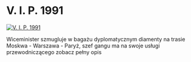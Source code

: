 V. I. P. 1991 
=============
[![V. I. P. 1991 ](http://vidos.pl/images/player.gif)](http://vidos.pl/v-i-p-1991)

 Wiceminister szmugluje w bagażu dyplomatycznym diamenty na trasie Moskwa - Warszawa - Paryż, szef gangu ma na swoje usługi przewodniczącego zobacz pełny opis
